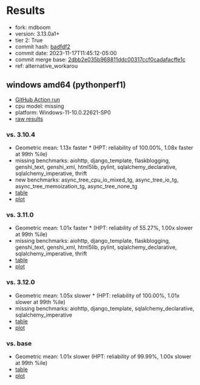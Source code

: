 # Results

- fork: mdboom
- version: 3.13.0a1+
- tier 2: True
- commit hash: [badfdf2](https://github.com/mdboom/cpython/commit/badfdf2)
- commit date: 2023-11-17T11:45:12-05:00
- commit merge base: [2dbb2e035b968811ddc00317ccf0cadafacffe1c](https://github.com/mdboom/cpython/commit/2dbb2e035b968811ddc00317ccf0cadafacffe1c)
- ref: alternative_workarou

## windows amd64 (pythonperf1)

- [GitHub Action run](https://github.com/faster-cpython/benchmarking/actions/runs/6906732103)
- cpu model: missing
- platform: Windows-11-10.0.22621-SP0
- [raw results](bm-20231117-pythonperf1-amd64-mdboom-alternative_workarou-3.13.0a1%2B-badfdf2.json)

### vs. 3.10.4

- Geometric mean: 1.13x faster \* (HPT: reliability of 100.00%, 1.08x faster at 99th %ile)
- missing benchmarks: aiohttp, django_template, flaskblogging, genshi_text, genshi_xml, html5lib, pylint, sqlalchemy_declarative, sqlalchemy_imperative, thrift
- new benchmarks: async_tree_cpu_io_mixed_tg, async_tree_io_tg, async_tree_memoization_tg, async_tree_none_tg
- [table](bm-20231117-pythonperf1-amd64-mdboom-alternative_workarou-3.13.0a1%2B-badfdf2-vs-3.10.4.md)
- [plot](bm-20231117-pythonperf1-amd64-mdboom-alternative_workarou-3.13.0a1%2B-badfdf2-vs-3.10.4.png)

### vs. 3.11.0

- Geometric mean: 1.01x faster \* (HPT: reliability of 55.27%, 1.00x slower at 99th %ile)
- missing benchmarks: aiohttp, django_template, flaskblogging, genshi_text, genshi_xml, html5lib, pylint, sqlalchemy_declarative, sqlalchemy_imperative, thrift
- [table](bm-20231117-pythonperf1-amd64-mdboom-alternative_workarou-3.13.0a1%2B-badfdf2-vs-3.11.0.md)
- [plot](bm-20231117-pythonperf1-amd64-mdboom-alternative_workarou-3.13.0a1%2B-badfdf2-vs-3.11.0.png)

### vs. 3.12.0

- Geometric mean: 1.05x slower \* (HPT: reliability of 100.00%, 1.01x slower at 99th %ile)
- missing benchmarks: aiohttp, django_template, sqlalchemy_declarative, sqlalchemy_imperative
- [table](bm-20231117-pythonperf1-amd64-mdboom-alternative_workarou-3.13.0a1%2B-badfdf2-vs-3.12.0.md)
- [plot](bm-20231117-pythonperf1-amd64-mdboom-alternative_workarou-3.13.0a1%2B-badfdf2-vs-3.12.0.png)

### vs. base

- Geometric mean: 1.01x slower (HPT: reliability of 99.99%, 1.00x slower at 99th %ile)
- [table](bm-20231117-pythonperf1-amd64-mdboom-alternative_workarou-3.13.0a1%2B-badfdf2-vs-base.md)
- [plot](bm-20231117-pythonperf1-amd64-mdboom-alternative_workarou-3.13.0a1%2B-badfdf2-vs-base.png)

